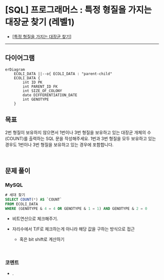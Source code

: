 # [SQL] 프로그래머스 : 특정 형질을 가지는 대장균 찾기 (레벨1)

- [[특정 형질을 가지는 대장균 찾기]](https://school.programmers.co.kr/learn/courses/30/lessons/301646)
  <br>

---

## 다이어그램

```mermaid
erDiagram
    ECOLI_DATA ||--o{ ECOLI_DATA : "parent-child"
    ECOLI_DATA {
        int ID PK
        int PARENT_ID FK
        int SIZE_OF_COLONY
        date DIFFERENTIATION_DATE
        int GENOTYPE
    }
```

## 목표

2번 형질이 보유하지 않으면서 1번이나 3번 형질을 보유하고 있는 대장균 개체의 수(COUNT)를 출력하는 SQL 문을 작성해주세요. 1번과 3번 형질을 모두 보유하고 있는 경우도 1번이나 3번 형질을 보유하고 있는 경우에 포함합니다.

<br>

## 문제 풀이

### **MySQL**

```SQL
# 세대 찾기
SELECT COUNT(*) AS `COUNT`
FROM ECOLI_DATA
WHERE (GENOTYPE & 4 = 4 OR GENOTYPE & 1 = 1) AND GENOTYPE & 2 = 0
```

- 비트연산으로 체크해주기.

- 자리수에서 T/F로 체크하는게 아니라 해당 값을 구하는 방식으로 접근
    - 혹은 bit shift로 계산하기

<br>

### **코멘트**

- .

